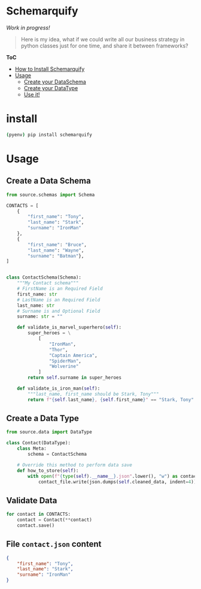 Schemarquify
===

_Work in progress!_

> Here is my idea, what if we could write all our business strategy in python classes just for one time, and share it between frameworks?
 


**ToC**
+ [How to Install Schemarquify](#install)
+ [Usage](#usage)
    - [Create your DataSchema](#create-a-data-schema)
    - [Create your DataType](#create-a-data-type)
    - [Use it!](#validate-data)
    
# install 
```bash
(pyenv) pip install schemarquify
```

# Usage

## Create a Data Schema

```python
from source.schemas import Schema

CONTACTS = [
    {
        "first_name": "Tony",
        "last_name": "Stark",
        "surname": "IronMan"
    },
    {
        "first_name": "Bruce",
        "last_name": "Wayne",
        "surname": "Batman"},
]


class ContactSchema(Schema):
    """My Contact schema"""
    # FirstName is an Required Field
    first_name: str
    # LastName is an Required Field
    last_name: str
    # Surname is and Optional Field
    surname: str = ""

    def validate_is_marvel_superhero(self):
        super_heroes = \
            [
                "IronMan",
                "Thor",
                "Captain America",
                "SpiderMan",
                "Wolverine"
            ]
        return self.surname in super_heroes

    def validate_is_iron_man(self):
        """last_name, first_name should be Stark, Tony"""
        return f"{self.last_name}, {self.first_name}" == "Stark, Tony"
```

## Create a Data Type

```python
from source.data import DataType

class Contact(DataType):
    class Meta:
        schema = ContactSchema

    # Override this method to perform data save
    def how_to_store(self):
        with open(f"{type(self).__name__}.json".lower(), "w") as contact_file:
            contact_file.write(json.dumps(self.cleaned_data, indent=4))

```

## Validate Data
```python
for contact in CONTACTS:
    contact = Contact(**contact)
    contact.save()
```

## File `contact.json` content

```json
{
    "first_name": "Tony",
    "last_name": "Stark",
    "surname": "IronMan"
}
```